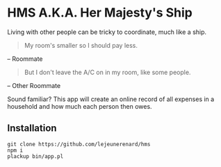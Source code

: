 HMS A.K.A. Her Majesty's Ship
============================

Living with other people can be tricky to coordinate, much like a ship.

> My room's smaller so I should pay less.

– Roommate

> But I don't leave the A/C on in my room, like some people.

– Other Roommate

Sound familiar? This app will create an online record of all expenses in a household and how much each person then owes.

## Installation

```
git clone https://github.com/lejeunerenard/hms
npm i
plackup bin/app.pl
```

